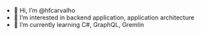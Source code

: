 - 👋 Hi, I’m @hfcarvalho
- 👀 I’m interested in backend application, application architecture 
- 🌱 I’m currently learning C#, GraphQL, Gremlin

<!---
hfcarvalho/hfcarvalho is a ✨ special ✨ repository because its `README.md` (this file) appears on your GitHub profile.
You can click the Preview link to take a look at your changes.
--->
